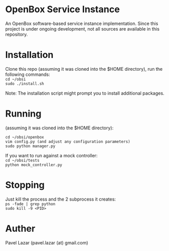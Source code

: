 # OpenBox Service Instance
An OpenBox software-based service instance implementation. Since this project is under ongoing development, not all sources are available in this repository.

# Installation

Clone this repo (assuming it was cloned into the $HOME directory), run the following commands:  
`cd ~/obsi`        
`sudo ./install.sh`    

Note: The installation script might prompt you to install additional packages.

# Running

(assuming it was cloned into the $HOME directory):

`cd ~/obsi/openbox`  
`vim config.py (and adjust any configuration parameters)`    
`sudo python manager.py`  

If you want to run against a mock controller:  
`cd ~/obsi/tests`  
`python mock_controller.py`  

# Stopping
Just kill the process and the 2 subprocess it creates:  
`ps -fade | grep python`  
`sudo kill -9 <PID>`  

# Auther
Pavel Lazar (pavel.lazar (at) gmail.com)